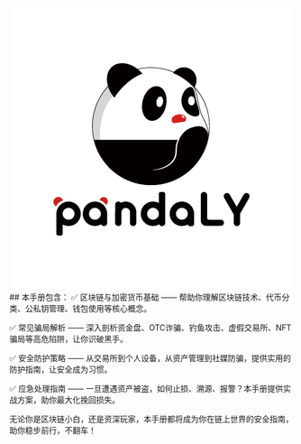 <div style="text-align: center;">
  <img src="https://github.com/PandalyLab/Security-HandBook/blob/main/image.png" alt="Pandaly" />
</div>
## 本手册包含：
✅ 区块链与加密货币基础 —— 帮助你理解区块链技术、代币分类、公私钥管理、钱包使用等核心概念。

✅ 常见骗局解析 —— 深入剖析资金盘、OTC诈骗、钓鱼攻击、虚假交易所、NFT骗局等高危陷阱，让你识破黑手。

✅ 安全防护策略 —— 从交易所到个人设备，从资产管理到社媒防骗，提供实用的防护指南，让安全成为习惯。

✅ 应急处理指南 —— 一旦遭遇资产被盗，如何止损、溯源、报警？本手册提供实战方案，助你最大化挽回损失。

无论你是区块链小白，还是资深玩家，本手册都将成为你在链上世界的安全指南，助你稳步前行，不翻车！
